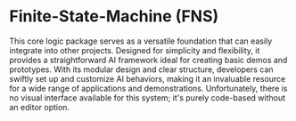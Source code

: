 # Finite-State-Machine (FNS)

This core logic package serves as a versatile foundation that can easily integrate into other projects. Designed for simplicity and flexibility, it provides a straightforward AI framework ideal for creating basic demos and prototypes. With its modular design and clear structure, developers can swiftly set up and customize AI behaviors, making it an invaluable resource for a wide range of applications and demonstrations. Unfortunately, there is no visual interface available for this system; it's purely code-based without an editor option.
